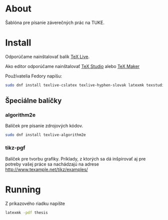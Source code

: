 # About

Šablóna pre písanie záverečných prác na TUKE.

# Install

Odporúčame nainštalovať balík [TeX Live](https://www.tug.org/texlive/). 

Ako editor odporúčame nainštalovať [TeX Studio](http://www.texstudio.org/) alebo [TeX Maker](http://www.xm1math.net/texmaker/)

Používatelia Fedory napíšu:

```bash
sudo dnf install texlive-cslatex texlive-hyphen-slovak latexmk texstudio texlive-engrec 
```

## Špeciálne balíčky

### algorithm2e

Balíček pre písanie zdrojových kódov.

```bash
sudo dnf install texlive-algorithm2e
```

### tikz-pgf

Balíček pre tvorbu grafiky. Príklady, z ktorých sa dá inšpirovať aj pre potreby vašej práce sa nachádzajú na adrese http://www.texample.net/tikz/examples/


# Running

Z príkazového riadku napíšte

```bash
latexmk -pdf thesis
```

